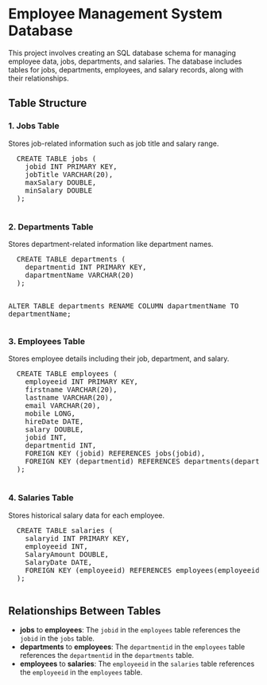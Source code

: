 <body>
  <h1>Employee Management System Database</h1>
  <p>This project involves creating an SQL database schema for managing employee data, jobs, departments, and salaries. The database includes tables for jobs, departments, employees, and salary records, along with their relationships.</p>

  <h2>Table Structure</h2>

  <h3>1. Jobs Table</h3>
  <p>Stores job-related information such as job title and salary range.</p>
  <pre>
  CREATE TABLE jobs (
    jobid INT PRIMARY KEY,
    jobTitle VARCHAR(20),
    maxSalary DOUBLE,
    minSalary DOUBLE
  );
  </pre>

  <h3>2. Departments Table</h3>
  <p>Stores department-related information like department names.</p>
  <pre>
  CREATE TABLE departments (
    departmentid INT PRIMARY KEY,
    dapartmentName VARCHAR(20)
  );

  ALTER TABLE departments RENAME COLUMN dapartmentName TO departmentName;
  </pre>

  <h3>3. Employees Table</h3>
  <p>Stores employee details including their job, department, and salary.</p>
  <pre>
  CREATE TABLE employees (
    employeeid INT PRIMARY KEY,
    firstname VARCHAR(20),
    lastname VARCHAR(20),
    email VARCHAR(20),
    mobile LONG,
    hireDate DATE,
    salary DOUBLE,
    jobid INT,
    departmentid INT,
    FOREIGN KEY (jobid) REFERENCES jobs(jobid),
    FOREIGN KEY (departmentid) REFERENCES departments(departmentid)
  );
  </pre>

  <h3>4. Salaries Table</h3>
  <p>Stores historical salary data for each employee.</p>
  <pre>
  CREATE TABLE salaries (
    salaryid INT PRIMARY KEY,
    employeeid INT,
    SalaryAmount DOUBLE,
    SalaryDate DATE,
    FOREIGN KEY (employeeid) REFERENCES employees(employeeid)
  );
  </pre>

  <h2>Relationships Between Tables</h2>
  <ul>
    <li><strong>jobs</strong> to <strong>employees</strong>: The <code>jobid</code> in the <code>employees</code> table references the <code>jobid</code> in the <code>jobs</code> table.</li>
    <li><strong>departments</strong> to <strong>employees</strong>: The <code>departmentid</code> in the <code>employees</code> table references the <code>departmentid</code> in the <code>departments</code> table.</li>
    <li><strong>employees</strong> to <strong>salaries</strong>: The <code>employeeid</code> in the <code>salaries</code> table references the <code>employeeid</code> in the <code>employees</code> table.</li>
  </ul>

</body>
